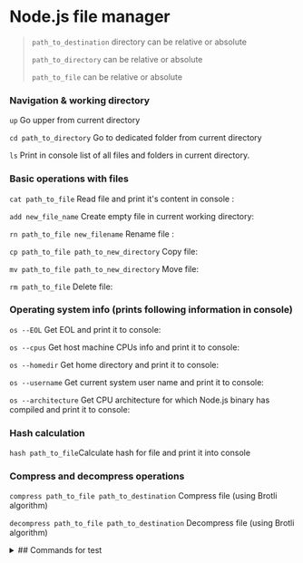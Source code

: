 # Node.js file manager

>`path_to_destination` directory can be relative or absolute
>
>`path_to_directory` can be relative or absolute
>
>`path_to_file` can be relative or absolute

### Navigation & working directory

`up` Go upper from current directory

`cd path_to_directory` Go to dedicated folder from current directory

`ls` Print in console list of all files and folders in current directory. 

### Basic operations with files

`cat path_to_file` Read file and print it's content in console :

`add new_file_name` Create empty file in current working directory:

`rn path_to_file new_filename` Rename file :

`cp path_to_file path_to_new_directory` Copy file:

`mv path_to_file path_to_new_directory` Move file:

`rm path_to_file` Delete file:

### Operating system info (prints following information in console)

`os --EOL` Get EOL and print it to console:

`os --cpus` Get host machine CPUs info and print it to console:

`os --homedir` Get home directory and print it to console:

`os --username` Get current system user name and print it to console:

`os --architecture` Get CPU architecture for which Node.js binary has compiled and print it to console:

### Hash calculation

`hash path_to_file`Calculate hash for file and print it into console

### Compress and decompress operations

`compress path_to_file path_to_destination` Compress file (using Brotli algorithm)

`decompress path_to_file path_to_destination` Decompress file (using Brotli algorithm)

<details>
  
<summary>## Commands for test</summary>

cd C:\Users\Aleksandr\forTests

cd C:\Users\Aleksandr

cd .\forTests


cat ./test-folder/test-file.txt

add test-file-new.txt

rn ./test-file-new.txt test-file-rename.txt

cp ./test-file-rename.txt ./test-folder

mv ./test-file-rename.txt ./test-folder

rm ./test-folder/test-file-rename.txt


os --EOL

os --cpus

os --homedir

os --username

os --architecture


hash .test-folder/test-file.txt


compress ./test-folder/test-file.txt ./test-folder

decompress ./test-folder/test-file.txt.br ./test-folder

</details>
